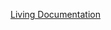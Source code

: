 [Living Documentation](https://github.com/nishman89/WebAutomationTestFramework/actions/artifacts/<ARTIFACT_ID>)
